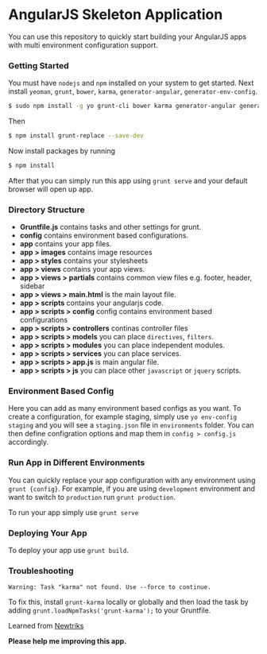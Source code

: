 # AngularJS Skeleton Application

You can use this repository to quickly start building your AngularJS apps with multi environment configuration support.

### Getting Started
You must have `nodejs` and `npm` installed on your system to get started. Next install `yeoman`, `grunt`, `bower`, `karma`, `generator-angular`, `generator-env-config`.
```sh
$ sudo npm install -g yo grunt-cli bower karma generator-angular generator-env-config
```

Then
```sh
$ npm install grunt-replace --save-dev
```

Now install packages by running 
```sh
$ npm install
```
After that you can simply run this app using `grunt serve` and your default browser will open up app.

### Directory Structure
- **Gruntfile.js** contains tasks and other settings for grunt.
- **config** contains environment based configurations.
- **app** contains your app files.
- **app > images** contains image resources
- **app > styles** contains your stylesheets
- **app > views** contains your app views.
- **app > views > partials** contains common view files e.g. footer, header, sidebar
- **app > views > main.html** is the main layout file.
- **app > scripts** contains your angularjs code.
- **app > scripts > config** config contains environment based configurations
- **app > scripts > controllers** continas controller files
- **app > scripts > models** you can place `directives`, `filters`.
- **app > scripts > modules** you can place independent modules.
- **app > scripts > services** you can place services.
- **app > scripts > app.js** is main angular file.
- **app > scripts > js** you can place other `javascript` or `jquery` scripts.

### Environment Based Config
Here you can add as many environment based configs as you want. To create a configuration, for example staging, simply use `yo env-config staging` and you will see a `staging.json` file in `environments` folder. You can then define configration options and map them in `config > config.js` accordingly.

### Run App in Different Environments
You can quickly replace your app configuration with any environment using `grunt {config}`. For example, if you are using `development` environment and want to switch to `production` run `grunt production`.

To run your app simply use `grunt serve`

### Deploying Your App
To deploy your app use `grunt build`.

### Troubleshooting
`Warning: Task "karma" not found. Use --force to continue.`

To fix this, install `grunt-karma` locally or globally and then load the task by adding `grunt.loadNpmTasks('grunt-karma');` to your Gruntfile.

Learned from [Newtriks](http://newtriks.com/) 

**Please help me improving this app.**


